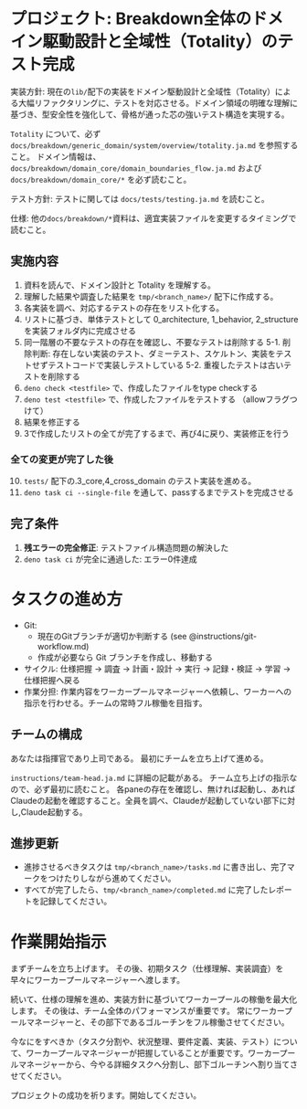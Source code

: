 # プロジェクト: Breakdown全体のドメイン駆動設計と全域性（Totality）のテスト完成

実装方針:
現在の`lib/`配下の実装をドメイン駆動設計と全域性（Totality）による大幅リファクタリングに、テストを対応させる。ドメイン領域の明確な理解に基づき、型安全性を強化して、骨格が通った芯の強いテスト構造を実現する。

`Totality` について、必ず `docs/breakdown/generic_domain/system/overview/totality.ja.md` を参照すること。
ドメイン情報は、 `docs/breakdown/domain_core/domain_boundaries_flow.ja.md` および `docs/breakdown/domain_core/*` を必ず読むこと。

テスト方針:
テストに関しては `docs/tests/testing.ja.md` を読むこと。

仕様:
他の`docs/breakdown/*`資料は、適宜実装ファイルを変更するタイミングで読むこと。

## 実施内容

1. 資料を読んで、ドメイン設計と Totality を理解する。
2. 理解した結果や調査した結果を `tmp/<branch_name>/` 配下に作成する。
3. 各実装を調べ、対応するテストの存在をリスト化する。 
4. リストに基づき、単体テストとして 0_architecture, 1_behavior, 2_structure を実装フォルダ内に完成させる
5. 同一階層の不要なテストの存在を確認し、不要なテストは削除する
5-1. 削除判断: 存在しない実装のテスト、ダミーテスト、スケルトン、実装をテストせずテストコードで実装しテストしている
5-2. 重複したテストは古いテストを削除する
6. `deno check <testfile>` で、作成したファイルをtype checkする
7. `deno test <testfile>` で、作成したファイルをテストする （allowフラグつけて）
8. 結果を修正する
9. 3で作成したリストの全てが完了するまで、再び4に戻り、実装修正を行う

### 全ての変更が完了した後

10. `tests/` 配下の.3_core,4_cross_domain のテスト実装を進める。
11. `deno task ci --single-file` を通して、passするまでテストを完成させる

## 完了条件

1. **残エラーの完全修正**: テストファイル構造問題の解決した
2. `deno task ci` が完全に通過した: エラー0件達成


# タスクの進め方

- Git:
  - 現在のGitブランチが適切か判断する (see @instructions/git-workflow.md)
  - 作成が必要なら Git ブランチを作成し、移動する
- サイクル: 仕様把握 → 調査 → 計画・設計 → 実行 → 記録・検証 → 学習 → 仕様把握へ戻る
- 作業分担: 作業内容をワーカープールマネージャーへ依頼し、ワーカーへの指示を行わせる。チームの常時フル稼働を目指す。

## チームの構成

あなたは指揮官であり上司である。
最初にチームを立ち上げて進める。

`instructions/team-head.ja.md` に詳細の記載がある。
チーム立ち上げの指示なので、必ず最初に読むこと。
各paneの存在を確認し、無ければ起動し、あればClaudeの起動を確認すること。全員を調べ、Claudeが起動していない部下に対し,Claude起動する。


## 進捗更新

- 進捗させるべきタスクは `tmp/<branch_name>/tasks.md` に書き出し、完了マークをつけたりしながら進めてください。
- すべてが完了したら、`tmp/<branch_name>/completed.md` に完了したレポートを記録してください。

# 作業開始指示

まずチームを立ち上げます。
その後、初期タスク（仕様理解、実装調査）を早々にワーカープールマネージャーへ渡します。

続いて、仕様の理解を進め、実装方針に基づいてワーカープールの稼働を最大化します。
その後は、チーム全体のパフォーマンスが重要です。
常にワーカープールマネージャーと、その部下であるゴルーチンをフル稼働させてください。

今なにをすべきか（タスク分割や、状況整理、要件定義、実装、テスト）について、ワーカープールマネージャーが把握していることが重要です。ワーカープールマネージャーから、今やる詳細タスクへ分割し、部下ゴルーチンへ割り当てさせてください。

プロジェクトの成功を祈ります。開始してください。
